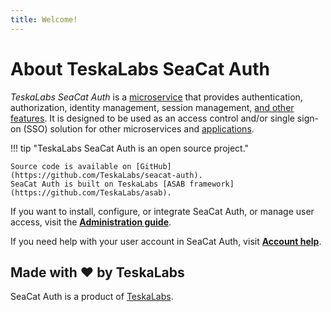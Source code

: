 ```yaml
---
title: Welcome!
---
```


# About TeskaLabs SeaCat Auth

_TeskaLabs SeaCat Auth_ is a [microservice](https://en.wikipedia.org/wiki/Microservices) that provides authentication, authorization, identity management, session management, [and other features](./reference/features.md). It is designed to be used as an access control and/or single sign-on (SSO) solution for other microservices and [applications](./integrations).

!!! tip "TeskaLabs SeaCat Auth is an open source project."

    Source code is available on [GitHub](https://github.com/TeskaLabs/seacat-auth).  
    SeaCat Auth is built on TeskaLabs [ASAB framework](https://github.com/TeskaLabs/asab).

If you want to install, configure, or integrate SeaCat Auth, or manage user access, visit the [**Administration guide**](./admin/index.md).

If you need help with your user account in SeaCat Auth, visit [**Account help**](./user/index.md).

## Made with ❤️ by TeskaLabs

SeaCat Auth is a product of [TeskaLabs](https://www.teskalabs.com).  
